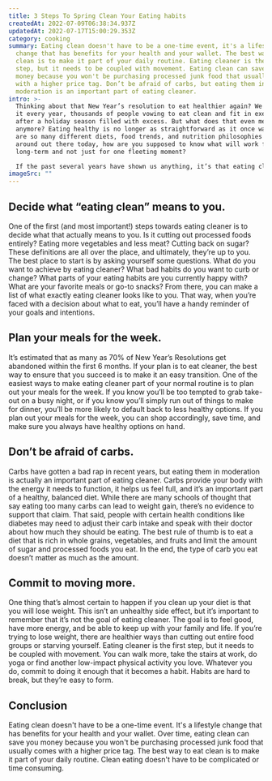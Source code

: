 ```yaml
---
title: 3 Steps To Spring Clean Your Eating habits
createdAt: 2022-07-09T06:38:34.937Z
updatedAt: 2022-07-17T15:00:29.353Z
category: cooking
summary: Eating clean doesn't have to be a one-time event, it's a lifestyle
  change that has benefits for your health and your wallet. The best way to eat
  clean is to make it part of your daily routine. Eating cleaner is the first
  step, but it needs to be coupled with movement. Eating clean can save you
  money because you won't be purchasing processed junk food that usually comes
  with a higher price tag. Don’t be afraid of carbs, but eating them in
  moderation is an important part of eating cleaner.
intro: >-
  Thinking about that New Year’s resolution to eat healthier again? We see
  it every year, thousands of people vowing to eat clean and fit in exercise
  after a holiday season filled with excess. But what does that even mean
  anymore? Eating healthy is no longer as straightforward as it once was. There
  are so many different diets, food trends, and nutrition philosophies floating
  around out there today, how are you supposed to know what will work for you
  long-term and not just for one fleeting moment? 

  If the past several years have shown us anything, it’s that eating clean is here to stay. So instead of feeling like you’re trying on another new fad diet or eating trend, let this be your guidepost back to the basics of eating wholesome food that helps your body in the long run. Clean eating is not about perfection or cutting out entire food groups at all; it’s about making more informed choices about the things you put into your body on a daily basis. Read further to learn more…
imageSrc: ""
---
```


## Decide what “eating clean” means to you.

One of the first (and most important!) steps towards eating cleaner is to decide what that actually means to you. Is it cutting out processed foods entirely? Eating more vegetables and less meat? Cutting back on sugar? These definitions are all over the place, and ultimately, they’re up to you. The best place to start is by asking yourself some questions. What do you want to achieve by eating cleaner? What bad habits do you want to curb or change? What parts of your eating habits are you currently happy with? What are your favorite meals or go-to snacks? From there, you can make a list of what exactly eating cleaner looks like to you. That way, when you’re faced with a decision about what to eat, you’ll have a handy reminder of your goals and intentions.

## Plan your meals for the week.

It’s estimated that as many as 70% of New Year’s Resolutions get abandoned within the first 6 months. If your plan is to eat cleaner, the best way to ensure that you succeed is to make it an easy transition. One of the easiest ways to make eating cleaner part of your normal routine is to plan out your meals for the week. If you know you’ll be too tempted to grab take-out on a busy night, or if you know you’ll simply run out of things to make for dinner, you’ll be more likely to default back to less healthy options. If you plan out your meals for the week, you can shop accordingly, save time, and make sure you always have healthy options on hand.

## Don’t be afraid of carbs.

Carbs have gotten a bad rap in recent years, but eating them in moderation is actually an important part of eating cleaner. Carbs provide your body with the energy it needs to function, it helps us feel full, and it’s an important part of a healthy, balanced diet. While there are many schools of thought that say eating too many carbs can lead to weight gain, there’s no evidence to support that claim. That said, people with certain health conditions like diabetes may need to adjust their carb intake and speak with their doctor about how much they should be eating. The best rule of thumb is to eat a diet that is rich in whole grains, vegetables, and fruits and limit the amount of sugar and processed foods you eat. In the end, the type of carb you eat doesn’t matter as much as the amount.

## Commit to moving more.

One thing that’s almost certain to happen if you clean up your diet is that you will lose weight. This isn’t an unhealthy side effect, but it’s important to remember that it’s not the goal of eating cleaner. The goal is to feel good, have more energy, and be able to keep up with your family and life. If you’re trying to lose weight, there are healthier ways than cutting out entire food groups or starving yourself. Eating cleaner is the first step, but it needs to be coupled with movement. You can walk more, take the stairs at work, do yoga or find another low-impact physical activity you love. Whatever you do, commit to doing it enough that it becomes a habit. Habits are hard to break, but they’re easy to form.

## Conclusion

Eating clean doesn't have to be a one-time event. It's a lifestyle change that has benefits for your health and your wallet. Over time, eating clean can save you money because you won't be purchasing processed junk food that usually comes with a higher price tag. The best way to eat clean is to make it part of your daily routine. Clean eating doesn't have to be complicated or time consuming.
